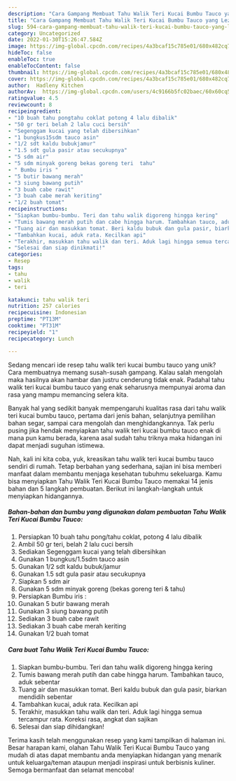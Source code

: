 ```yaml
---
description: "Cara Gampang Membuat Tahu Walik Teri Kucai Bumbu Tauco yang Lezat Sekali"
title: "Cara Gampang Membuat Tahu Walik Teri Kucai Bumbu Tauco yang Lezat Sekali"
slug: 594-cara-gampang-membuat-tahu-walik-teri-kucai-bumbu-tauco-yang-lezat-sekali
category: Uncategorized
date: 2022-01-30T15:26:47.584Z
image: https://img-global.cpcdn.com/recipes/4a3bcaf15c785e01/680x482cq70/tahu-walik-teri-kucai-bumbu-tauco-foto-resep-utama.jpg
hideToc: false
enableToc: true
enableTocContent: false
thumbnail: https://img-global.cpcdn.com/recipes/4a3bcaf15c785e01/680x482cq70/tahu-walik-teri-kucai-bumbu-tauco-foto-resep-utama.jpg
cover: https://img-global.cpcdn.com/recipes/4a3bcaf15c785e01/680x482cq70/tahu-walik-teri-kucai-bumbu-tauco-foto-resep-utama.jpg
author:  Hadleny Kitchen
authorAv:  https://img-global.cpcdn.com/users/4c9166b5fc02baec/60x60cq50/avatar.jpg
ratingvalue: 4.5
reviewcount: 8
recipeingredient:
- "10 buah tahu pongtahu coklat potong 4 lalu dibalik"
- "50 gr teri belah 2 lalu cuci bersih"
- "Segenggam kucai yang telah dibersihkan"
- "1 bungkus15sdm tauco asin"
- "1/2 sdt kaldu bubukjamur"
- "1.5 sdt gula pasir atau secukupnya"
- "5 sdm air"
- "5 sdm minyak goreng bekas goreng teri  tahu"
- " Bumbu iris "
- "5 butir bawang merah"
- "3 siung bawang putih"
- "3 buah cabe rawit"
- "3 buah cabe merah keriting"
- "1/2 buah tomat"
recipeinstructions:
- "Siapkan bumbu-bumbu. Teri dan tahu walik digoreng hingga kering"
- "Tumis bawang merah putih dan cabe hingga harum. Tambahkan tauco, aduk sebentar"
- "Tuang air dan masukkan tomat. Beri kaldu bubuk dan gula pasir, biarkan mendidih sebentar"
- "Tambahkan kucai, aduk rata. Kecilkan api"
- "Terakhir, masukkan tahu walik dan teri. Aduk lagi hingga semua tercampur rata. Koreksi rasa, angkat dan sajikan"
- "Selesai dan siap dinikmati!"
categories:
- Resep
tags:
- tahu
- walik
- teri

katakunci: tahu walik teri 
nutrition: 257 calories
recipecuisine: Indonesian
preptime: "PT13M"
cooktime: "PT31M"
recipeyield: "1"
recipecategory: Lunch

---
```



Sedang mencari ide resep tahu walik teri kucai bumbu tauco yang unik? Cara membuatnya memang susah-susah gampang. Kalau salah mengolah maka hasilnya akan hambar dan justru cenderung tidak enak. Padahal tahu walik teri kucai bumbu tauco yang enak seharusnya mempunyai aroma dan rasa yang mampu memancing selera kita.


Banyak hal yang sedikit banyak mempengaruhi kualitas rasa dari tahu walik teri kucai bumbu tauco, pertama dari jenis bahan, selanjutnya pemilihan bahan segar, sampai cara mengolah dan menghidangkannya. Tak perlu pusing jika hendak menyiapkan tahu walik teri kucai bumbu tauco enak di mana pun kamu berada, karena asal sudah tahu triknya maka hidangan ini dapat menjadi suguhan istimewa.




Nah, kali ini kita coba, yuk, kreasikan tahu walik teri kucai bumbu tauco sendiri di rumah. Tetap berbahan yang sederhana, sajian ini bisa memberi manfaat dalam membantu menjaga kesehatan tubuhmu sekeluarga. Kamu bisa menyiapkan Tahu Walik Teri Kucai Bumbu Tauco memakai 14 jenis bahan dan 5 langkah pembuatan. Berikut ini langkah-langkah untuk menyiapkan hidangannya.

<!--inarticleads1-->

##### Bahan-bahan dan bumbu yang digunakan dalam pembuatan Tahu Walik Teri Kucai Bumbu Tauco:

1. Persiapkan 10 buah tahu pong/tahu coklat, potong 4 lalu dibalik
1. Ambil 50 gr teri, belah 2 lalu cuci bersih
1. Sediakan Segenggam kucai yang telah dibersihkan
1. Gunakan 1 bungkus/1.5sdm tauco asin
1. Gunakan 1/2 sdt kaldu bubuk/jamur
1. Gunakan 1.5 sdt gula pasir atau secukupnya
1. Siapkan 5 sdm air
1. Gunakan 5 sdm minyak goreng (bekas goreng teri &amp; tahu)
1. Persiapkan  Bumbu iris :
1. Gunakan 5 butir bawang merah
1. Gunakan 3 siung bawang putih
1. Sediakan 3 buah cabe rawit
1. Sediakan 3 buah cabe merah keriting
1. Gunakan 1/2 buah tomat




<!--inarticleads2-->

##### Cara buat Tahu Walik Teri Kucai Bumbu Tauco:

1. Siapkan bumbu-bumbu. Teri dan tahu walik digoreng hingga kering
1. Tumis bawang merah putih dan cabe hingga harum. Tambahkan tauco, aduk sebentar
1. Tuang air dan masukkan tomat. Beri kaldu bubuk dan gula pasir, biarkan mendidih sebentar
1. Tambahkan kucai, aduk rata. Kecilkan api
1. Terakhir, masukkan tahu walik dan teri. Aduk lagi hingga semua tercampur rata. Koreksi rasa, angkat dan sajikan
1. Selesai dan siap dihidangkan!



Terima kasih telah menggunakan resep yang kami tampilkan di halaman ini. Besar harapan kami, olahan Tahu Walik Teri Kucai Bumbu Tauco yang mudah di atas dapat membantu anda menyiapkan hidangan yang menarik untuk keluarga/teman ataupun menjadi inspirasi untuk berbisnis kuliner. Semoga bermanfaat dan selamat mencoba!
